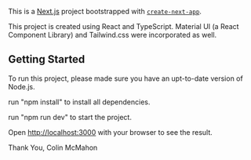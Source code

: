 This is a [Next.js](https://nextjs.org/) project bootstrapped with [`create-next-app`](https://github.com/vercel/next.js/tree/canary/packages/create-next-app).



This project is created using React and TypeScript. Material UI (a React Component Library) and Tailwind.css were incorporated as well. 


## Getting Started

To run this project, please made sure you have an upt-to-date version of Node.js.

run "npm install" to install all dependencies.

run "npm run dev" to start the project.

Open [http://localhost:3000](http://localhost:3000) with your browser to see the result.

Thank You,
Colin McMahon
